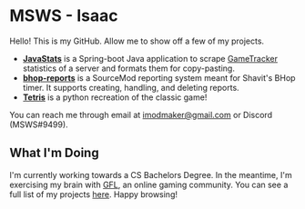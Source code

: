 # MSWS - Isaac
Hello! This is my GitHub. Allow me to show off a few of my projects.

- **[JavaStats](https://github.com/MSWS/JavaStats)** is a Spring-boot Java application to scrape [GameTracker]([url](https://www.gametracker.com/server_info/jb.csgo.edgegamers.cc:27015/)) statistics of a server and formats them for copy-pasting.
- **[bhop-reports](https://github.com/MSWS/bhop-reports)** is a SourceMod reporting system meant for Shavit's BHop timer. It supports creating, handling, and deleting reports.
- **[Tetris](https://github.com/MSWS/Tetris)** is a python recreation of the classic game!

You can reach me through email at [imodmaker@gmail.com](mailto:imodmaker@gmail.com) or Discord (MSWS#9499).

## What I'm Doing
I'm currently working towards a CS Bachelors Degree. In the meantime, I'm exercising my brain with [GFL](https://gflclan.com/), an online gaming community. You can see a full list of my projects [here]([url](https://github.com/MSWS?tab=repositories)). Happy browsing!
